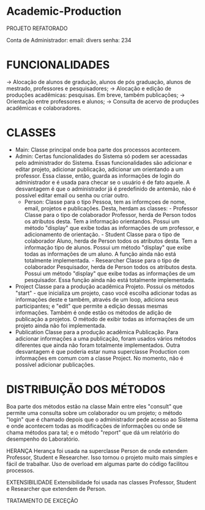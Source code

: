 # Academic-Production

PROJETO REFATORADO

Conta de Administrador:
email: divers
senha: 234

# FUNCIONALIDADES

-> Alocação de alunos de gradução, alunos de pós graduação, alunos de mestrado, professores e pesquisadores;
-> Alocação e edição de produções acadêmicas: pesquisas. Em breve, também publicações;
-> Orientação entre professores e alunos;
-> Consulta de acervo de produções acadêmicas e colaboradores.

# CLASSES

  - Main:
Classe principal onde boa parte dos processos acontecem.
  - Admin:
Certas funcionalidades do Sistema só podem ser acessadas pelo administrador do Sistema. Essas funcionalidades são adicionar e 
editar projeto, adicionar publicação, adicionar um orientando a um professor. Essa classe, então, guarda as informações de login do administrador e é usada para checar se o usuário é de fato aquele. A desvantagem é que o administrador já é predefinido de antemão, não é possível editar email ou senha ou criar outro.
	- Person:
Classe para o tipo Pessoa, tem as informçoes de nome, email, projetos e publicações. Desta, herdam as classes:
				- Professor
									Classe para o tipo de colaborador Professor, herda de Person todos os atributos desta. Tem a informação orientandos. Possui um método "display" que exibe todas as informações de um professor, e adicionamento de orientação.
				- Student
									Classe para o tipo de colaborador Aluno, herda de Person todos os atributos desta. Tem a informação tipo de alunos. Possui um método "display" que exibe todas as informações de um aluno. A função ainda não está totalmente implementada.
				- Researcher
									Classe para o tipo de colaborador Pesquisador, herda de Person todos os atributos desta. Possui um método "display" que exibe todas as informações de um pesquisador. Essa função ainda não está totalmente implementada.
  - Project
Classe para a produção acadêmica Projeto. Possui os métodos "start" - que inicializa um projeto, caso você escolha adicionar
todas as informações deste e também, através de um loop, adiciona seus participantes; e "edit" que permite a edição dessas mesmas informações. Também é onde estão os métodos de adição de publicação a projetos. O método de exibir todas as informações de um projeto ainda não foi implementada.
  - Publication
Classe para a produção acadêmica Publicação. Para adicionar informações a uma publicação, foram usados vários métodos diferentes que ainda não foram totalmente implementados. Outra desvantagem é que poderia estar numa superclasse Production com informações em comum com a classe Project.
No momento, não é possível adicionar publicações.  

# DISTRIBUIÇÃO DOS MÉTODOS

Boa parte dos métodos estão na classe Main entre eles "consult" que permite uma consulta sobre um colaborador ou um projeto; o método "login" que é chamado depois que o administrador pede acesso ao Sistema e onde acontecem todas as modificações de informações ou onde se chama métodos para tal; e o método "report" que dá um relatório do desempenho do Laboratório.

HERANÇA
Herança foi usada na superclasse Person de onde extendem Professor, Student e Researcher. Isso tornou o projeto muito mais simples e fácil de trabalhar. Uso de overload em algumas parte do código facilitou processos.

EXTENSIBILIDADE
Extensibilidade foi usada nas classes Professor, Student e Researcher que extendem de Person. 

TRATAMENTO DE EXCEÇÃO




